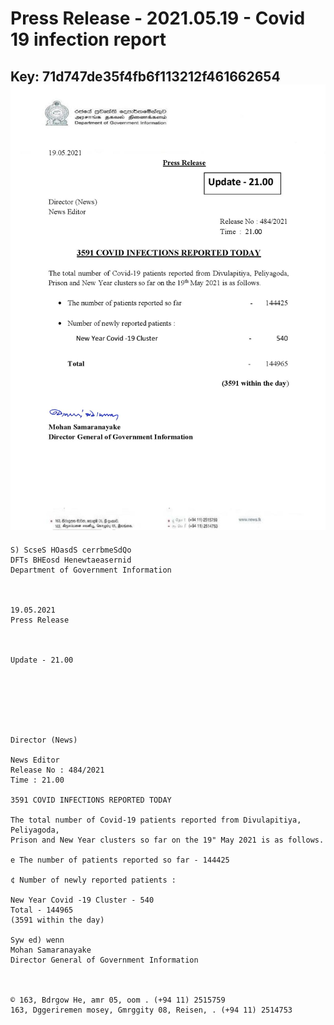 # Press Release - 2021.05.19 - Covid 19 infection report 
Key: 71d747de35f4fb6f113212f461662654 
![img](img/71d747de35f4fb6f113212f461662654.jpg)
---
```
S) ScseS HOasdS cerrbmeSdQo
DFTs BHEosd Henewtaeasernid
Department of Government Information

 

19.05.2021
Press Release

 

Update - 21.00

 

 

 

Director (News)

News Editor
Release No : 484/2021
Time : 21.00

3591 COVID INFECTIONS REPORTED TODAY

The total number of Covid-19 patients reported from Divulapitiya, Peliyagoda,
Prison and New Year clusters so far on the 19" May 2021 is as follows.

e The number of patients reported so far - 144425

¢ Number of newly reported patients :

New Year Covid -19 Cluster - 540
Total - 144965
(3591 within the day)

Syw ed) wenn
Mohan Samaranayake
Director General of Government Information

 

© 163, Bdrgow He, amr 05, oom . (+94 11) 2515759
163, Dggeriremen mosey, Gmrggity 08, Reisen, . (+94 11) 2514753

```
